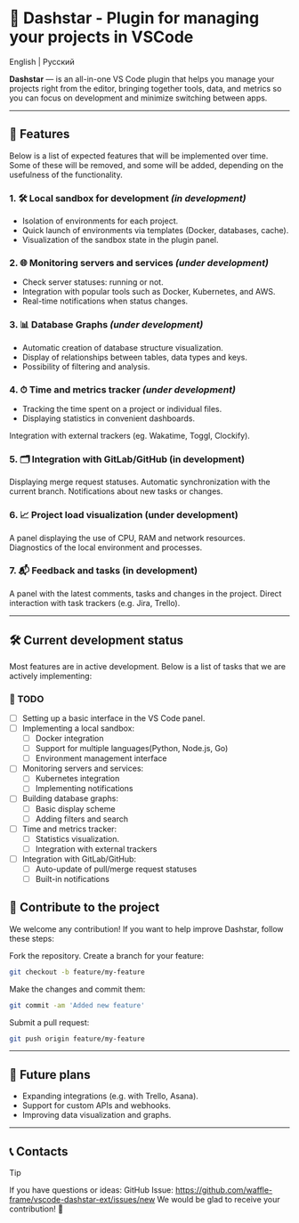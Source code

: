 # 🚀 **Dashstar** - Plugin for managing your projects in VSCode

English | Русский


**Dashstar** — is an all-in-one VS Code plugin that helps you manage your projects right from the editor, bringing together tools, data, and metrics so you can focus on development and minimize switching between apps.

---

## 🌟 **Features**

Below is a list of expected features that will be implemented over time. Some of these will be removed, and some will be added, depending on the usefulness of the functionality.

### 1. 🛠 **Local sandbox for development**️ *(in development)*

- Isolation of environments for each project.
- Quick launch of environments via templates (Docker, databases, cache).
- Visualization of the sandbox state in the plugin panel.

### 2. 🌐 **Monitoring servers and services** *(under development)*

- Check server statuses: running or not.
- Integration with popular tools such as Docker, Kubernetes, and AWS.
- Real-time notifications when status changes.

### 3. 📊 **Database Graphs** *(under development)*

- Automatic creation of database structure visualization.
- Display of relationships between tables, data types and keys.
- Possibility of filtering and analysis.

### 4. ⏱ **Time and metrics tracker** *(under development)*

- Tracking the time spent on a project or individual files.
- Displaying statistics in convenient dashboards.

Integration with external trackers (eg. Wakatime, Toggl, Clockify).

### 5. 🗂 Integration with GitLab/GitHub️ (in development)

Displaying merge request statuses.
Automatic synchronization with the current branch.
Notifications about new tasks or changes.

### 6. 📈 Project load visualization (under development)

A panel displaying the use of CPU, RAM and network resources.
Diagnostics of the local environment and processes.

### 7. 📬 Feedback and tasks (in development)

A panel with the latest comments, tasks and changes in the project.
Direct interaction with task trackers (e.g. Jira, Trello).

---

## 🛠️ Current development status

Most features are in active development. Below is a list of tasks that we are actively implementing:

### 📝 TODO

- [ ] Setting up a basic interface in the VS Code panel.
- [ ] Implementing a local sandbox:
    - [ ] Docker integration
    - [ ] Support for multiple languages ​​(Python, Node.js, Go)
    - [ ] Environment management interface

- [ ] Monitoring servers and services:
    - [ ] Kubernetes integration
    - [ ] Implementing notifications
- [ ] Building database graphs:
    - [ ] Basic display scheme
    - [ ] Adding filters and search
- [ ] Time and metrics tracker:
    - [ ] Statistics visualization.
    - [ ] Integration with external trackers
- [ ] Integration with GitLab/GitHub:
    - [ ] Auto-update of pull/merge request statuses
    - [ ] Built-in notifications

## 🤝 Contribute to the project

We welcome any contribution! If you want to help improve Dashstar, follow these steps:

Fork the repository.
Create a branch for your feature:

```bash
git checkout -b feature/my-feature
```

Make the changes and commit them:

```bash
git commit -am 'Added new feature'  
```

Submit a pull request:

```bash
git push origin feature/my-feature  
```

---

## 🎉 Future plans

- Expanding integrations (e.g. with Trello, Asana).
- Support for custom APIs and webhooks.
- Improving data visualization and graphs.

---

## 📞 Contacts

> [!TIP]
> If you have questions or ideas:
>   GitHub Issue: https://github.com/waffle-frame/vscode-dashstar-ext/issues/new
> We would be glad to receive your contribution! 🙌



